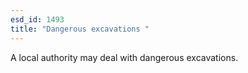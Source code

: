 ```yaml
---
esd_id: 1493
title: "Dangerous excavations "
---
```


A local authority may deal with dangerous excavations.


